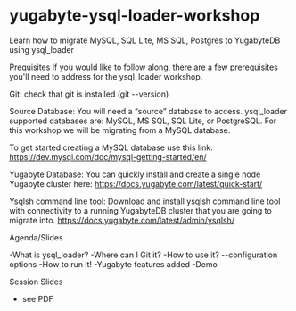 # yugabyte-ysql-loader-workshop
Learn how to migrate MySQL, SQL Lite, MS SQL, Postgres to YugabyteDB using ysql_loader

Prequisites
If you would like to follow along, there are a few prerequisites you'll need to address for the ysql_loader workshop.

Git: check that git is installed (git --version)

Source Database:
You will need a “source” database to access. ysql_loader supported databases are: MySQL, MS SQL, SQL Lite, or PostgreSQL.   For this workshop we will be migrating from a MySQL database.

To get started creating a MySQL database use this link:
https://dev.mysql.com/doc/mysql-getting-started/en/

Yugabyte Database: 
You can quickly install and create a single node Yugabyte cluster here:  https://docs.yugabyte.com/latest/quick-start/

Ysqlsh command line tool:
Download and install ysqlsh command line tool with connectivity to a running YugabyteDB cluster that you are going to migrate into. 
https://docs.yugabyte.com/latest/admin/ysqlsh/


Agenda/Slides

-What is ysql_loader? 
-Where can I Git it?
-How to use it?
--configuration options
-How to run it!
-Yugabyte features added
-Demo

Session Slides
- see PDF 

